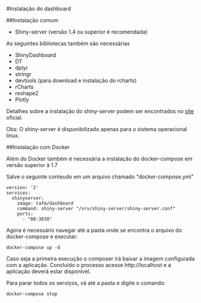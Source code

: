 #Instalação do dashboard

##Instalação comum

* Shiny-server (versão 1.4 ou superior é recomendada)

As seguintes bibliotecas também são necessárias

* ShinyDashboard
* DT
* dplyr
* stringr
* devtools (para download e instalação do rcharts)
* rCharts
* reshape2
* Plotly

Detalhes sobre a instalação do shiny-server podem ser encontrados no [site](https://www.rstudio.com/products/shiny/download-server/) oficial.

Obs: O shiny-server é disponibilizado apenas para o sistema operacional linux.

##Instalação com Docker

Além do Docker também é necessária a instalação do docker-compose em versão superior à 1.7

Salve o seguinte conteudo em um arquivo chamado "docker-compose.yml"

```
version: '2'
services:
  shinyserver:
    image: tafm/dashboard
    command: shiny-server "/srv/shiny-server/shiny-server.conf"
    ports:
      - "80:3838"
```

Agora é necessário navegar até a pasta onde se encontra o arquivo do docker-compose e executar:

```
docker-compose up -d
```
Caso seja a primeira execução o composer irá baixar a imagem configurada com a aplicação. Concluído o processo acesse http://localhost e a aplicação deverá estar disponível.

Para parar todos os serviços, vá até a pasta e digite o comando:

```
docker-compose stop
```

